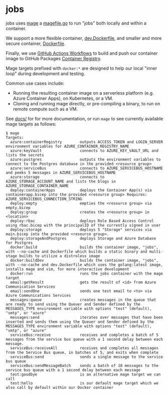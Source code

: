 # jobs

jobs uses [mage](https://magefile.org/) a [magefile.go](./magefile.go) to run "jobs" both locally and within a container.

We support a more flexible container, [dev.Dockerfile](./dev.Dockerfile), and smaller and more secure container, [Dockerfile](./Dockerfile).

Finally, we use [GitHub Actions Workflows](./.github/workflows/build-and-publish.yaml) to build and push our container image
to GitHub Packages [Container Registry](https://docs.github.com/en/packages/working-with-a-github-packages-registry/working-with-the-container-registry).

Mage targets prefixed with `docker:*` are designed to help our
local "inner loop" during development and testing.

Common use cases include:
- Running the resulting container image on a serverless platform (e.g. Azure Container Apps), on Kubernetes, or a VM.
- Cloning and running mage directly, or pre-compiling a binary, to run on remote compute such as a VM.

See [docs/](./docs/) for for more documentation, or run `mage` to see currently available mage targets as follows:

```
$ mage
Targets:
  azure:containerRegistry        outputs ACCESS_TOKEN and LOGIN_SERVER environment variables for AZURE_CONTAINER_REGISTRY_NAME
  azure:keyVault                 connects to AZURE_KEY_VAULT_URL and lists the secrets
  azure:postgres                 outputs the environment variables to connect to the Postgres database in the provided <resource group>
  azure:serviceBus               connects to AZURE_SERVICEBUS_HOSTNAME and peeks 5 messages in AZURE_SERVICEBUS_HOSTNAME
  azure:storage                  connects to AZURE_STORAGE_ACCOUNT_NAME and lists the blogs in AZURE_STORAGE_CONTAINER_NAME
  deploy:containerApps           deploys the Container App(s) via containerapp.bicep into the provided <resource group> Requires: AZURE_SERVICEBUS_CONNECTION_STRING
  deploy:empty                   empties the <resource group> via empty.bicep
  deploy:group                   creates the <resource group> in <location>
  deploy:rbac                    deploys Role Based Access Control using rbac.bicep with the principalID of the currently signed in user
  deploy:storage                 deploys 5 "Storage" services via main.bicep into the provided <resource group>.
  deploy:storageAndPostgres      deploys Storage and Azure Database for Postgres
  docker:build                   builds the container image, "jobs", with --no-cache and Dockerfile which builds a static binary and multi-stage builds to utilize a distroless image
  docker:buildDev                builds the container image, "jobs", with --no-cache and dev.Dockerfile which uses the golang:latest image, installs mage and vim, for more interactive development
  docker:run                     runs the jobs container with the mage target
  email:getResult                gets the result of <id> from Azure Communication Services
  email:sendOne                  sends one test email to <to> via Azure Communications Services
  messages:queue                 creates messages in the queue that are ready to send using the Queuer and Sender defined by the MESSAGES_TYPE environment variable with options "test" (default), "smtp", or "azure"
  messages:send                  iterates over messages that have been inserted and sends them using the Queuer and Sender defined by the MESSAGES_TYPE environment variable with options "test" (default), "smtp", or "azure"
  serviceBus:receive             receives and completes a batch of 5 messages from the service bus queue with a 1 second delay between each message.
  serviceBus:receiveAll          receives and completes all messages from the Service Bus queue, in batches of 5, and exits when complete
  serviceBus:send                sends a single message to the service bus queue
  serviceBus:sendMessageBatch    sends a batch of 10 messages to the service bus queue with a 1 second delay between each message
  test:goodbye                   is an alternative mage target we can call
  test:hello                     is our default mage target which we also call by default within our Docker container
```
